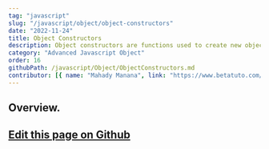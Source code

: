 ```yaml
---
tag: "javascript"
slug: "/javascript/object/object-constructors"
date: "2022-11-24"
title: Object Constructors
description: Object constructors are functions used to create new objects.
category: "Advanced Javascript Object"
order: 16
githubPath: /javascript/Object/ObjectConstructors.md
contributor: [{ name: "Mahady Manana", link: "https://www.betatuto.com/" }]
---
```



## Overview.

## <a href="https://github.com/mahady-manana/betatuto-docs/tree/main/docs/javascript/Object/ObjectConstructors.md}" target="_blank">Edit this page on Github</a>

